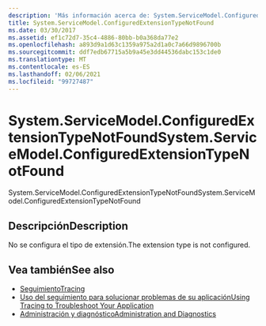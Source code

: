 ```yaml
---
description: 'Más información acerca de: System.ServiceModel.ConfiguredExtensionTypeNotFound'
title: System.ServiceModel.ConfiguredExtensionTypeNotFound
ms.date: 03/30/2017
ms.assetid: ef1c72d7-35c4-4886-80bb-b0a368da77e2
ms.openlocfilehash: a893d9a1d63c1359a975a2d1a0c7a66d9896700b
ms.sourcegitcommit: ddf7edb67715a5b9a45e3dd44536dabc153c1de0
ms.translationtype: MT
ms.contentlocale: es-ES
ms.lasthandoff: 02/06/2021
ms.locfileid: "99727487"
---
```

# <a name="systemservicemodelconfiguredextensiontypenotfound"></a><span data-ttu-id="95656-103">System.ServiceModel.ConfiguredExtensionTypeNotFound</span><span class="sxs-lookup"><span data-stu-id="95656-103">System.ServiceModel.ConfiguredExtensionTypeNotFound</span></span>

<span data-ttu-id="95656-104">System.ServiceModel.ConfiguredExtensionTypeNotFound</span><span class="sxs-lookup"><span data-stu-id="95656-104">System.ServiceModel.ConfiguredExtensionTypeNotFound</span></span>  
  
## <a name="description"></a><span data-ttu-id="95656-105">Descripción</span><span class="sxs-lookup"><span data-stu-id="95656-105">Description</span></span>  

 <span data-ttu-id="95656-106">No se configura el tipo de extensión.</span><span class="sxs-lookup"><span data-stu-id="95656-106">The extension type is not configured.</span></span>  
  
## <a name="see-also"></a><span data-ttu-id="95656-107">Vea también</span><span class="sxs-lookup"><span data-stu-id="95656-107">See also</span></span>

- [<span data-ttu-id="95656-108">Seguimiento</span><span class="sxs-lookup"><span data-stu-id="95656-108">Tracing</span></span>](index.md)
- [<span data-ttu-id="95656-109">Uso del seguimiento para solucionar problemas de su aplicación</span><span class="sxs-lookup"><span data-stu-id="95656-109">Using Tracing to Troubleshoot Your Application</span></span>](using-tracing-to-troubleshoot-your-application.md)
- [<span data-ttu-id="95656-110">Administración y diagnóstico</span><span class="sxs-lookup"><span data-stu-id="95656-110">Administration and Diagnostics</span></span>](../index.md)

